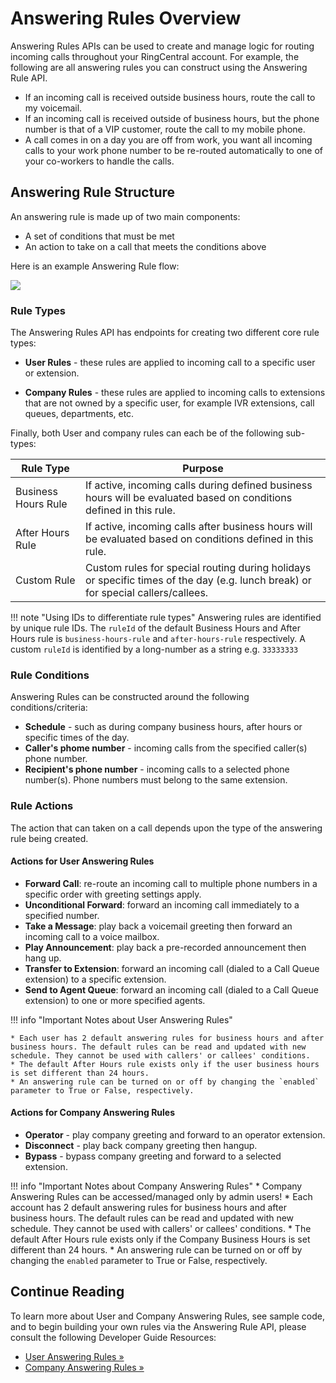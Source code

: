 # Answering Rules Overview

Answering Rules APIs can be used to create and manage logic for routing incoming calls throughout your RingCentral account. For example, the following are all answering rules you can construct using the Answering Rule API. 

* If an incoming call is received outside business hours, route the call to my voicemail.
* If an incoming call is received outside of business hours, but the phone number is that of a VIP customer, route the call to my mobile phone. 
* A call comes in on a day you are off from work, you want all incoming calls to your work phone number to be re-routed automatically to one of your co-workers to handle the calls.

## Answering Rule Structure

An answering rule is made up of two main components:

* A set of conditions that must be met
* An action to take on a call that meets the conditions above

Here is an example Answering Rule flow:

<img class="img-fluid" src="../../../img/answering-rule-flow.png">

### Rule Types

The Answering Rules API has endpoints for creating two different core rule types:

* **User Rules** - these rules are applied to incoming call to a specific user or extension. 

* **Company Rules** - these rules are applied to incoming calls to extensions that are not owned by a specific user, for example IVR extensions, call queues, departments, etc. 

Finally, both User and company rules can each be of the following sub-types:

| Rule Type | Purpose |
|-|-|
| Business Hours Rule | If active, incoming calls during defined business hours will be evaluated based on conditions defined in this rule. |
| After Hours Rule | If active, incoming calls after business hours will be evaluated based on conditions defined in this rule. |
| Custom Rule | Custom rules for special routing during holidays or specific times of the day (e.g. lunch break) or for special callers/callees. |

!!! note "Using IDs to differentiate rule types"
    Answering rules are identified by unique rule IDs. The `ruleId` of the default Business Hours and After Hours rule is `business-hours-rule` and `after-hours-rule` respectively. A custom `ruleId` is identified by a long-number as a string e.g. `33333333`

### Rule Conditions

Answering Rules can be constructed around the following conditions/criteria:

* **Schedule** - such as during company business hours, after hours or specific times of the day.
* **Caller's phome number** - incoming calls from the specified caller(s) phone number.
* **Recipient's phone number** - incoming calls to a selected phone number(s). Phone numbers must belong to the same extension.

### Rule Actions

The action that can taken on a call depends upon the type of the answering rule being created. 

#### Actions for User Answering Rules

* **Forward Call**: re-route an incoming call to multiple phone numbers in a specific order with greeting settings apply.
* **Unconditional Forward**: forward an incoming call immediately to a specified number.
* **Take a Message**: play back a voicemail greeting then forward an incoming call to a voice mailbox.
* **Play Announcement**: play back a pre-recorded announcement then hang up.
* **Transfer to Extension**: forward an incoming call (dialed to a Call Queue extension) to a specific extension.
* **Send to Agent Queue**: forward an incoming call (dialed to a Call Queue extension) to one or more specified agents.

!!! info "Important Notes about User Answering Rules"
    
    * Each user has 2 default answering rules for business hours and after business hours. The default rules can be read and updated with new schedule. They cannot be used with callers' or callees' conditions.
    * The default After Hours rule exists only if the user business hours is set different than 24 hours.
    * An answering rule can be turned on or off by changing the `enabled` parameter to True or False, respectively.

#### Actions for Company Answering Rules

* **Operator** - play company greeting and forward to an operator extension.
* **Disconnect** - play back company greeting then hangup.
* **Bypass** - bypass company greeting and forward to a selected extension.

!!! info "Important Notes about Company Answering Rules"
    * Company Answering Rules can be accessed/managed only by admin users!
    * Each account has 2 default answering rules for business hours and after business hours. The default rules can be read and updated with new schedule. They cannot be used with callers' or callees' conditions.
    * The default After Hours rule exists only if the Company Business Hours is set different than 24 hours.
    * An answering rule can be turned on or off by changing the `enabled` parameter to True or False, respectively.

## Continue Reading

To learn more about User and Company Answering Rules, see sample code, and to begin building your own rules via the Answering Rule API, please consult the following Developer Guide Resources:

* [User Answering Rules &raquo;](../user-answering-rules/)
* [Company Answering Rules &raquo;](../company-answering-rules/)